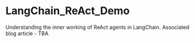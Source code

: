 # LangChain_ReAct_Demo
Understanding the inner working of ReAct agents in LangChain. Associated blog article - TBA
